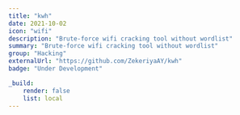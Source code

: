```yaml
---
title: "kwh"
date: 2021-10-02
icon: "wifi"
description: "Brute-force wifi cracking tool without wordlist"
summary: "Brute-force wifi cracking tool without wordlist"
group: "Hacking"
externalUrl: "https://github.com/ZekeriyaAY/kwh"
badge: "Under Development"

_build:
    render: false
    list: local
---
```

